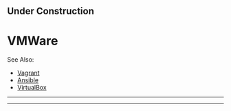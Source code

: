 
## Under Construction

# VMWare
See Also:
- [Vagrant](Vagrant.md)
- [Ansible](Ansible.md)
- [VirtualBox](VirtualBox.md)


---


---

